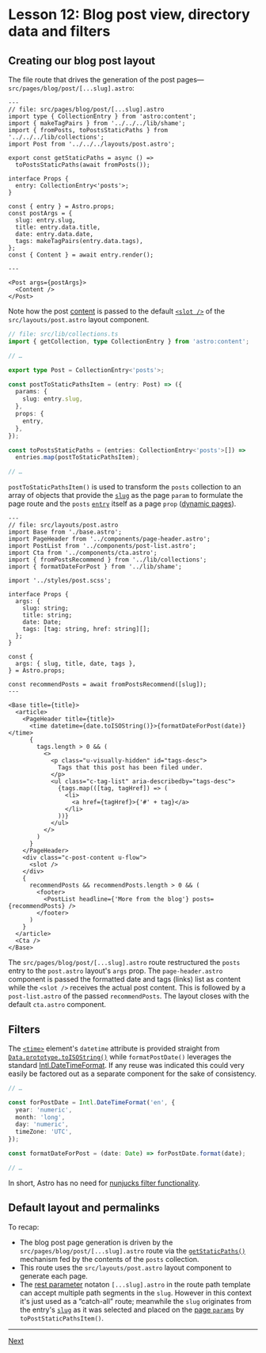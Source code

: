 # Lesson 12: Blog post view, directory data and filters

## Creating our blog post layout

The file route that drives the generation of the post pages—`src/pages/blog/post/[...slug].astro`:

```Astro
---
// file: src/pages/blog/post/[...slug].astro
import type { CollectionEntry } from 'astro:content';
import { makeTagPairs } from '../../../lib/shame';
import { fromPosts, toPostsStaticPaths } from '../../../lib/collections';
import Post from '../../../layouts/post.astro';

export const getStaticPaths = async () =>
  toPostsStaticPaths(await fromPosts());

interface Props {
  entry: CollectionEntry<'posts'>;
}

const { entry } = Astro.props;
const postArgs = {
  slug: entry.slug,
  title: entry.data.title,
  date: entry.data.date,
  tags: makeTagPairs(entry.data.tags),
};
const { Content } = await entry.render();

---

<Post args={postArgs}>
  <Content />
</Post>
```

Note how the post [content](https://docs.astro.build/en/reference/api-reference/#render) is passed to the default [`<slot />`](https://docs.astro.build/en/core-concepts/astro-components/#slots) of the `src/layouts/post.astro` layout component.

```TypeScript
// file: src/lib/collections.ts
import { getCollection, type CollectionEntry } from 'astro:content';

// …

export type Post = CollectionEntry<'posts'>;

const postToStaticPathsItem = (entry: Post) => ({
  params: {
    slug: entry.slug,
  },
  props: {
    entry,
  },
});

const toPostsStaticPaths = (entries: CollectionEntry<'posts'>[]) =>
  entries.map(postToStaticPathsItem);

// …
```

`postToStaticPathsItem()` is used to transform the `posts` collection to an array of objects that provide the [`slug`](https://docs.astro.build/en/reference/api-reference/#slug) as the page `param` to formulate the page route and the `posts` [`entry`](https://docs.astro.build/en/reference/api-reference/#collection-entry-type) itself as a page `prop` ([dynamic pages](https://docs.astro.build/en/core-concepts/routing/#example-dynamic-pages-at-multiple-levels)).

```Astro
---
// file: src/layouts/post.astro
import Base from './base.astro';
import PageHeader from '../components/page-header.astro';
import PostList from '../components/post-list.astro';
import Cta from '../components/cta.astro';
import { fromPostsRecommend } from '../lib/collections';
import { formatDateForPost } from '../lib/shame';

import '../styles/post.scss';

interface Props {
  args: {
    slug: string;
    title: string;
    date: Date;
    tags: [tag: string, href: string][];
  };
}

const {
  args: { slug, title, date, tags },
} = Astro.props;

const recommendPosts = await fromPostsRecommend([slug]);
---

<Base title={title}>
  <article>
    <PageHeader title={title}>
      <time datetime={date.toISOString()}>{formatDateForPost(date)}</time>
      {
        tags.length > 0 && (
          <>
            <p class="u-visually-hidden" id="tags-desc">
              Tags that this post has been filed under.
            </p>
            <ul class="c-tag-list" aria-describedby="tags-desc">
              {tags.map(([tag, tagHref]) => (
                <li>
                  <a href={tagHref}>{'#' + tag}</a>
                </li>
              ))}
            </ul>
          </>
        )
      }
    </PageHeader>
    <div class="c-post-content u-flow">
      <slot />
    </div>
    {
      recommendPosts && recommendPosts.length > 0 && (
        <footer>
          <PostList headline={'More from the blog'} posts={recommendPosts} />
        </footer>
      )
    }
  </article>
  <Cta />
</Base>
```

The `src/pages/blog/post/[...slug].astro` route restructured the `posts` entry to the `post.astro` layout's `args` prop. The `page-header.astro` component is passed the formatted date and tags (links) list as content while the `<slot />` receives the actual post content. This is followed by a `post-list.astro` of the passed `recommendPosts`. The layout closes with the default `cta.astro` component.

## Filters

The [`<time>`](https://developer.mozilla.org/en-US/docs/Web/HTML/Element/time) element's `datetime` attribute is provided straight from [`Data.prototype.toISOString()`](https://developer.mozilla.org/en-US/docs/Web/JavaScript/Reference/Global_Objects/Date/toISOString) while `formatPostDate()` leverages the standard [Intl.DateTimeFormat](https://developer.mozilla.org/en-US/docs/Web/JavaScript/Reference/Global_Objects/Intl/DateTimeFormat). If any reuse was indicated this could very easily be factored out as a separate component for the sake of consistency.

```TypeScript
// …

const forPostDate = Intl.DateTimeFormat('en', {
  year: 'numeric',
  month: 'long',
  day: 'numeric',
  timeZone: 'UTC',
});

const formatDateForPost = (date: Date) => forPostDate.format(date);

// …
```

In short, Astro has no need for [nunjucks filter functionality](https://mozilla.github.io/nunjucks/api.html#custom-filters).

## Default layout and permalinks

To recap:

- The blog post page generation is driven by the `src/pages/blog/post/[...slug].astro` route via the [`getStaticPaths()`](https://docs.astro.build/en/reference/api-reference/#getstaticpaths) mechanism fed by the contents of the `posts` collection.
- This route uses the `src/layouts/post.astro` layout component to generate each page.
- The [rest parameter](https://developer.mozilla.org/en-US/docs/Web/JavaScript/Reference/Functions/rest_parameters) notaton `[...slug].astro` in the route path template can accept multiple path segments in the `slug`. However in this context it's just used as a “catch-all” route; meanwhile the `slug` originates from the entry's [`slug`](https://docs.astro.build/en/reference/api-reference/#slug) as it was selected and placed on the [page `params`](https://docs.astro.build/en/reference/api-reference/#params) by `toPostStaticPathsItem()`.

---

[Next](file:///home/wheatley/sbox/astro/astro-scratch/README.md#lesson-13-recommended-content)
